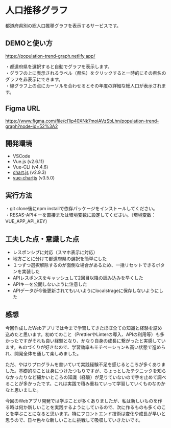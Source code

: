 # 人口推移グラフ
都道府県別の総人口推移グラフを表示するサービスです。  

## DEMOと使い方
<https://population-trend-graph.netlify.app/>    

・都道府県を選択すると自動でグラフを表示します。  
・グラフの上に表示されるラベル（県名）をクリックすると一時的にその県名のグラフを非表示にできます。  
・線グラフ上の点にカーソルを合わせるとその年度の詳細な総人口が表示されます。  

## Figma URL
<https://www.figma.com/file/cI1ip40XNk7moiAVzSbLhn/population-trend-graph?node-id=52%3A2>  

## 開発環境
- VSCode
- Vue.js (v2.6.11)
- Vue-CLI (v4.4.6)
- [chart.js](https://www.chartjs.org/) (v2.9.3)
- [vue-chartjs](https://vue-chartjs.org/ja/) (v3.5.0)

## 実行方法

・git clone後にnpm installで依存パッケージをインストールしてください。  
・RESAS-APIキーを直接または環境変数に設定してください。（環境変数：VUE_APP_API_KEY）  

## 工夫した点・意識した点
- レスポンシブに対応（スマホ表示に対応）
- 地方ごとに分けて都道府県の選択を簡単にした
- １つずつ選択解除するのが面倒な場合があるため、一括リセットできるボタンを実装した
- APIレスポンスをキャッシュして2回目以降の読み込みを早くした
- APIキーを公開しないように注意した
- APIデータが今後更新されてもいいようにlocalstrageに保存しないようにした

## 感想

今回作成したWebアプリでは今まで学習してきたほぼ全ての知識と経験を詰め込めたと思います。初めてのこと（PrettierやLinterの導入、APIの利用等）も多かったですがそれも良い経験となり、かなり自身の成長に繋がったと実感しています。ものづくりが好きなので、学習効率もモチベーションも高い状態で進められ、開発全体を通して楽しめました。  

ただ、やはりプログラムを書いていて実践経験不足を感じるところが多くありました。基礎的なことは身につけたつもりですが、ちょっとしたテクニックを知らなかったりなど細かいところの知識（経験）が足りていないので手を止めて調べることが多かったです。これは実践で積み重ねていって学習していくものなのかなと思いました。  

今回のWebアプリ開発では学ぶことが多くありましたが、私は新しいものを作る時は何か新しいことを実践するようにしているので、次に作るものも多くのことを学ぶことになると思います。特にフロントエンド技術は変化や成長が早いと思うので、日々色々な新しいことに挑戦して吸収していきたいです。 
